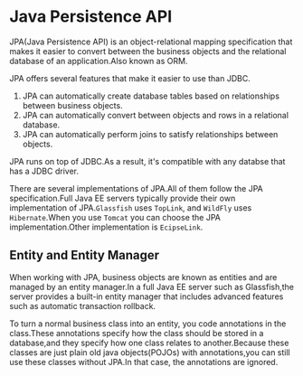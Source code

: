 # Java Persistence API

JPA(Java Persistence API) is an object-relational mapping specification that makes it easier to convert between the business objects and the relational database of an application.Also known as ORM.

JPA offers several features that make it easier to use than JDBC.

1. JPA can automatically create database tables based on relationships between business objects.
2. JPA can automatically convert between objects and rows in a relational database.
3. JPA can automatically perform joins to satisfy relationships between objects.

JPA runs on top of JDBC.As a result, it's compatible with any databse that has a JDBC driver.

There are several implementations of JPA.All of them follow the JPA specification.Full Java EE servers typically provide their own implementation of JPA.`Glassfish` uses `TopLink`, and `WildFly` uses `Hibernate`.When you use `Tomcat` you can choose the JPA implementation.Other implementation is `EcipseLink`.

## Entity and Entity Manager

When working with JPA, business objects are known as entities and are managed by an entity manager.In a full Java EE server such as Glassfish,the server provides a built-in entity manager that includes advanced features such as automatic transaction rollback.

To turn a normal business class into an entity, you code annotations in the class.These annotations specify how the class should be stored in a database,and they specify how one class relates to another.Because these classes are just plain old java objects(POJOs) with annotations,you can still use these classes without JPA.In that case, the annotations are ignored.

